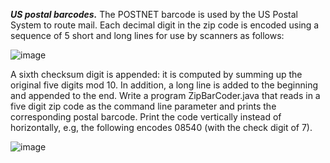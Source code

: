 ***US postal barcodes.*** The POSTNET barcode is used by the US Postal System to route mail. Each decimal digit in the zip code is encoded using a sequence of 5 short and long lines for use by scanners as follows:


![image](https://user-images.githubusercontent.com/80197312/208040370-f15252d1-822b-4b5e-a3ca-46b1b32220d1.png)


A sixth checksum digit is appended: it is computed by summing up the original five digits mod 10. In addition, a long line is added to the beginning and appended to the end. Write a program ZipBarCoder.java that reads in a five digit zip code as the command line parameter and prints the corresponding postal barcode. Print the code vertically instead of horizontally, e.g, the following encodes 08540 (with the check digit of 7).


![image](https://user-images.githubusercontent.com/80197312/208040434-6c539bd4-6f1b-4fdd-b4d0-e51d96ec526e.png)
